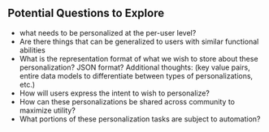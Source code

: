 ## Potential Questions to Explore
* what needs to be personalized at the per-user level?
* Are there things that can be generalized to users with similar functional abilities
* What is the representation format of what we wish to store about these personalization? JSON format? Additional thoughts: (key value pairs, entire data models to differentiate between types of personalizations, etc.)
* How will users express the intent to wish to personalize?
* How can these personalizations be shared across community to maximize utility?
* What portions of these personalization tasks are subject to automation?



